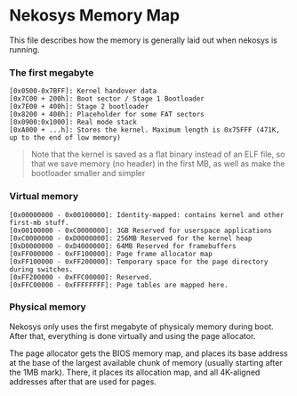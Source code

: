 # Nekosys Memory Map
This file describes how the memory is generally laid out when nekosys is running.

### The first megabyte
```
[0x0500-0x7BFF]: Kernel handover data
[0x7C00 + 200h]: Boot sector / Stage 1 Bootloader
[0x7E00 + 400h]: Stage 2 bootloader
[0x8200 + 400h]: Placeholder for some FAT sectors
[0x0900:0x1000]: Real mode stack
[0xA000 + ...h]: Stores the kernel. Maximum length is 0x75FFF (471K, up to the end of low memory)
```
> Note that the kernel is saved as a flat binary instead of an ELF file, so that we
> save memory (no header) in the first MB, as well as make the bootloader smaller
> and simpler

### Virtual memory
```
[0x00000000 - 0x00100000]: Identity-mapped: contains kernel and other first-mb stuff.
[0x00100000 - 0xC0000000]: 3GB Reserved for userspace applications
[0xC0000000 - 0xD0000000]: 256MB Reserved for the kernel heap
[0xD0000000 - 0xD4000000]: 64MB Reserved for framebuffers
[0xFF000000 - 0xFF100000]: Page frame allocator map
[0xFF100000 - 0xFF200000]: Temporary space for the page directory during switches.
[0xFF200000 - 0xFFC00000]: Reserved.
[0xFFC00000 - 0xFFFFFFFF]: Page tables are mapped here.
```

### Physical memory
Nekosys only uses the first megabyte of physicaly memory during boot.
After that, everything is done virtually and using the page allocator.

The page allocator gets the BIOS memory map, and places its base address
at the base of the largest available chunk of memory (usually starting
after the 1MB mark). There, it places its allocation map, and all 4K-aligned
addresses after that are used for pages.
